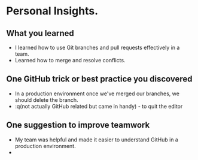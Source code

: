 # Personal Insights.
## What you learned
- I learned how to use Git branches and pull requests effectively in a team.
- Learned how to merge and resolve conflicts.
  
## One GitHub trick or best practice you discovered
- In a production environment once we've merged our branches, we should delete the branch.
- :q(not actually GitHub related but came in handy) - to quit the editor

## One suggestion to improve teamwork
- My team was helpful and made it easier to understand GitHub in a production environment.
- 
